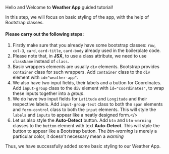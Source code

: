 
Hello and Welcome to **Weather App** guided tutorial!

In this step, we will focus on basic styling of the app, with the help of Bootstrap classes.

#### Please carry out the following steps:

1. Firstly make sure that you already have some bootstrap classes: `row`, `col-3`, `card`, `card-title`, `card-body` already used in the boilerplate code.
2. Please note that, in **JSX**, to use a class attribute, we need to use `className` instead of `class`.
3. Basic wrappers elements are usually `div` elements. Bootstrap provides `container` class for such wrappers. Add `container` class to the `div` element with `id="weather-app"`.
4. We also have two input fields, their labels and a button for Coordinates. Add `input-group` class to the `div` element with `id="coordinates"`, to wrap these inputs together into a _group_.
5. We do have two input fields for `Latitude` and `Longitude` and their respective labels. Add `input-group-text` class to both the `span` elements and `form-control` class to both the `input` elements. This will style the `labels` and `inputs` to appear like a neatly designed form.</>
6. Let us also style the **Auto-Detect** button. Add `btn` and `btn-warning` classes to the `button` element with text **Auto-Detect**. This will style the button to appear like a Bootstrap button. The _btn-warning_ is merely a particular color, it doesn't necessary mean a _warning_

Thus, we have successfully added some basic styling to our Weather App.
